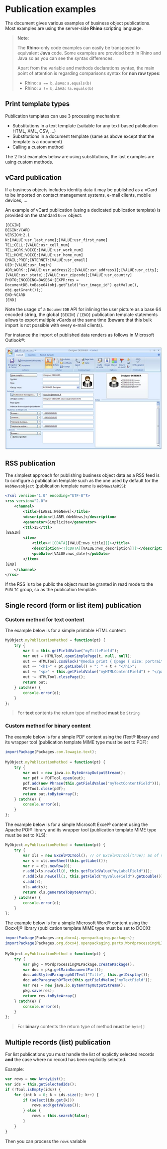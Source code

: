 Publication examples
====================

Ths document gives various examples of business object publications. Most examples are using the server-side **Rhino** scripting language.

> **Note**:
>
> The **Rhino**-only code examples can easily be transposed to equivalent **Java** code.
> Some examples are provided both in Rhino and Java so as you can see the syntax differences.
>
> Apart from the variable and methods declarations syntax, the main point of attention is regarding comparisons syntax for **non raw types**:
>
> - Rhino: `a == b`, Java: `a.equals(b)`
> - Rhino: `a != b`, Java: `!a.equals(b)`

Print template types
--------------------

Publication templates can use 3 processing mechanism:

- Substitutions in a text template (suitable for any text-based publication HTML, XML, CSV, ...)
- Substitutions in a document template (same as above except that the template is a document)
- Calling a custom method

The 2 first examples below are using substitutions, the last examples are using custom methods.

vCard publication
-----------------

If a business objects includes identity data it may be published as a vCard
to be imported on contact management systems, e-mail clients, mobile devices, ...

An example of vCard publication (using a dedicated publication template) is provided on the standard `User` object:

```plaintext
[BEGIN]
BEGIN:VCARD
VERSION:2.1
N:[VALUE:usr_last_name];[VALUE:usr_first_name]
TEL;CELL:[VALUE:usr_cell_num]
TEL;WORK;VOICE:[VALUE:usr_work_num]
TEL;HOME;VOICE:[VALUE:usr_home_num]
EMAIL;PREF;INTERNET:[VALUE:usr_email]
UID:[VALUE:usr_login]
ADR;WORK:;[VALUE:usr_address2];[VALUE:usr_address1];[VALUE:usr_city];[VALUE:usr_state];[VALUE:usr_zipcode];[VALUE:usr_country]
PHOTO;ENCODING=BASE64:[EXPR:res = DocumentDB.toBase64(obj.getField("usr_image_id").getValue(), obj.getGrant());]
END:VCARD
[END]
```

Note the usage of a `DocumentDB` API for inlining the user picture as a base 64 encoded string,
the global `[BEGIN]` / `[END]` publication template statements allows to export multiple vCards
at the same time (beware that this bulk import is not possible with every e-mail clients).

For instance the import of published data renders as follows in Microsoft Outlook&reg;:

![](publication-examples-vcard.jpg)

RSS publication
---------------

The simplest approach for publishing business object data as a RSS feed
is to configure a publication template such as the one used by default for
the `WebNewsobject` (publication template name is `WebNewsAsRSS`):

```xml
<?xml version="1.0" encoding="UTF-8"?>
<rss version="2.0">
	<channel>
		<title>[LABEL:WebNews]</title>
		<description>[LABEL:WebNews]</description>
		<generator>Simplicite</generator>
		<ttl>15</ttl>
[BEGIN]
		<item>
			<title><![CDATA[[VALUE:nws_title]]]></title>
			<description><![CDATA[[VALUE:nws_description]]]></description>
			<pubDate>[VALUE:nws_date]</pubDate>
		</item>
[END]
	</channel>
</rss>
```

If the RSS is to be public the object must be granted in read mode
to the `PUBLIC` group, so as the publication template.

<h2 id="singlerecord">Single record (form or list item) publication</h2>

<h3 id="textcontent">Custom method for text content</h3>

The example below is for a simple printable HTML content:

```javascript
MyObject.myPublicationMethod = function(pt) {
	try {
		var t = this.getFieldValue("myTitleField");
		var out = HTMLTool.openSimplePage(t, null, null);
		out += HTMLTool.cssBlock("@media print { @page { size: portrait A4; margin: 0; }");
		out += "<h1>" + pt.getLabel() + ": " + t + "</h1>";
		out += "<p>" + this.getFieldValue("myHTMLContentField") + "</p>";
		out += HTMLTool.closePage();
		return out;
	} catch(e) {
		console.error(e);
	}
};
```

> For **text** contents the return type of method **must** be `String`

<h3 id="binarycontent">Custom method for binary content</h3>

The example below is for a simple PDF content using the iText&reg; library and its wrapper tool (publication template MIME type must be set to PDF):

```javascript
importPackage(Packages.com.lowagie.text);

MyObject.myPublicationMethod = function(pt) {
	try {
		var out = new java.io.ByteArrayOutputStream();
		var pdf = PDFTool.open(out);
		pdf.add(new Phrase(this.getFieldValue("myTextContentField")));
		PDFTool.close(pdf);
		return out.toByteArray();
	} catch(e) {
		console.error(e);
	}
};
```
The example below is for a simple Microsoft Excel&reg; content using the Apache POI&reg; library and its wrapper tool (publication template MIME type must be set to XLS):

```javascript
MyObject.myPublicationMethod = function(pt) {
	try {
		var xls = new ExcelPOITool(); // or ExcelPOITool(true); as of version 4.0, the true argument means using XLSX format
		var s = xls.newSheet(this.getLabel());
		var r = xls.newRow(0);
		r.add(xls.newCell(0, this.getFieldValue("myLabelField")));
		r.add(xls.newCell(1, this.getField("myValueField").getDouble()));
		s.add(r);
		xls.add(s);
		return xls.generateToByteArray();
	} catch(e) {
		console.error(e);
	}
};
```

The example below is for a simple Microsoft Word&reg; content using the Docx4j&reg; library (publication template MIME type must be set to DOCX):

```javascript
importPackage(Packages.org.docx4j.openpackaging.packages);
importPackage(Packages.org.docx4j.openpackaging.parts.WordprocessingML);

MyObject.myPublicationMethod = function(pt) {
	try {
		var pkg = WordprocessingMLPackage.createPackage();
		var doc = pkg.getMainDocumentPart();
		doc.addStyledParagraphOfText("Title", this.getDisplay());
		doc.addParagraphOfText(this.getFieldValue("myTextField"));
		var res = new java.io.ByteArrayOutputStream();
		pkg.save(res);
		return res.toByteArray()
	} catch(e) {
		console.error(e);
	}
};
```

> For **binary** contents the return type of method **must** be `byte[]`

<h2 id="multiplerecords">Multiple records (list) publication</h2>

For list publications you must handle the list of explictly selected records **and** the case where no record has been explicitly selected.

Example:

```javascript
var rows = new ArrayList();
var ids = this.getSelectedIds();
if (!Tool.isEmpty(ids)) {
	for (int k = 0; k < ids.size(); k++) {
		if (select(ids.get(k)))
			rows.add(getValues());
		} else {
			rows = this.search(false);
		}
	}
}
```

Then you can process the `rows` variable

